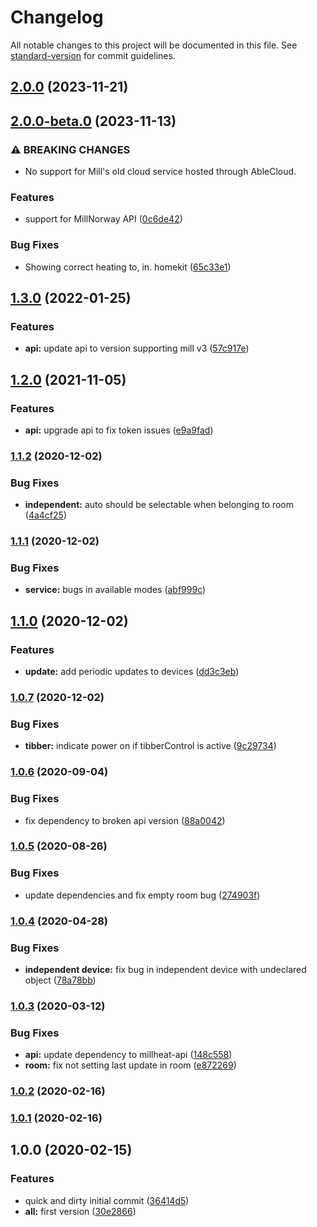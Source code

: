 # Changelog

All notable changes to this project will be documented in this file. See [standard-version](https://github.com/conventional-changelog/standard-version) for commit guidelines.

## [2.0.0](https://github.com/andyno/homebridge-millheat/compare/v2.0.0-beta.0...v2.0.0) (2023-11-21)

## [2.0.0-beta.0](https://github.com/andyno/homebridge-millheat/compare/v1.3.0...v2.0.0-beta.0) (2023-11-13)


### ⚠ BREAKING CHANGES

* No support for Mill's old cloud service hosted through AbleCloud.

### Features

* support for MillNorway API ([0c6de42](https://github.com/andyno/homebridge-millheat/commit/0c6de4260df68b70a5dc623561db7e583f121cf3))


### Bug Fixes

* Showing correct heating to, in. homekit ([65c33e1](https://github.com/andyno/homebridge-millheat/commit/65c33e103478dba7c39c260587fae0ec04e9691d))

## [1.3.0](https://github.com/andyno/homebridge-millheat/compare/v1.2.0...v1.3.0) (2022-01-25)


### Features

* **api:** update api to version supporting mill v3 ([57c917e](https://github.com/andyno/homebridge-millheat/commit/57c917e9d66da45322eabd47b2d61c6e67805967))

## [1.2.0](https://github.com/andyno/homebridge-millheat/compare/v1.1.2...v1.2.0) (2021-11-05)


### Features

* **api:** upgrade api to fix token issues ([e9a9fad](https://github.com/andyno/homebridge-millheat/commit/e9a9fadac9b316f4637828e0b7286543e438d190))

### [1.1.2](https://github.com/andyno/homebridge-millheat/compare/v1.1.1...v1.1.2) (2020-12-02)


### Bug Fixes

* **independent:** auto should be selectable when belonging to room ([4a4cf25](https://github.com/andyno/homebridge-millheat/commit/4a4cf2577cbbf53bc3e106cbb43758633f07532b))

### [1.1.1](https://github.com/andyno/homebridge-millheat/compare/v1.1.0...v1.1.1) (2020-12-02)


### Bug Fixes

* **service:** bugs in available modes ([abf999c](https://github.com/andyno/homebridge-millheat/commit/abf999cb33fd99fe9c674e5e4a9a04af54d08440))

## [1.1.0](https://github.com/andyno/homebridge-millheat/compare/v1.0.7...v1.1.0) (2020-12-02)


### Features

* **update:** add periodic updates to devices ([dd3c3eb](https://github.com/andyno/homebridge-millheat/commit/dd3c3eb0353eb8280a94eb1267d762813ba901ae))

### [1.0.7](https://github.com/andyno/homebridge-millheat/compare/v1.0.6...v1.0.7) (2020-12-02)


### Bug Fixes

* **tibber:** indicate power on if tibberControl is active ([9c29734](https://github.com/andyno/homebridge-millheat/commit/9c297348899f70d64d7a22ba97c7208d2eac61dd))

### [1.0.6](https://github.com/andyno/homebridge-millheat/compare/v1.0.5...v1.0.6) (2020-09-04)


### Bug Fixes

* fix dependency to broken api version ([88a0042](https://github.com/andyno/homebridge-millheat/commit/88a004212a69d785ddb9e9a09fc524b2a41e18bd))

### [1.0.5](https://github.com/andyno/homebridge-millheat/compare/v1.0.4...v1.0.5) (2020-08-26)


### Bug Fixes

* update dependencies and fix empty room bug ([274903f](https://github.com/andyno/homebridge-millheat/commit/274903f0e6ac22a07cf549baaa72a92fab7a7e07))

### [1.0.4](https://github.com/andyno/homebridge-millheat/compare/v1.0.3...v1.0.4) (2020-04-28)


### Bug Fixes

* **independent device:** fix bug in independent device with undeclared object ([78a78bb](https://github.com/andyno/homebridge-millheat/commit/78a78bb90af6547e3865813674c447e679f69ab2))

### [1.0.3](https://github.com/andyno/homebridge-millheat/compare/v1.0.2...v1.0.3) (2020-03-12)


### Bug Fixes

* **api:** update dependency to millheat-api ([148c558](https://github.com/andyno/homebridge-millheat/commit/148c558fc7eaae508296134579fcd7c02ae49f46))
* **room:** fix not setting last update in room ([e872269](https://github.com/andyno/homebridge-millheat/commit/e872269ee8a24080854199a705903f1438a644d3))

### [1.0.2](https://github.com/andyno/homebridge-millheat/compare/v1.0.1...v1.0.2) (2020-02-16)

### [1.0.1](https://github.com/andyno/homebridge-millheat/compare/v1.0.0...v1.0.1) (2020-02-16)

## 1.0.0 (2020-02-15)


### Features

* quick and dirty initial commit ([36414d5](https://github.com/andyno/homebridge-millheat/commit/36414d514abc3fb646535f3bde0894993332a2aa))
* **all:** first version ([30e2866](https://github.com/andyno/homebridge-millheat/commit/30e2866bcd5e93ad011a7947742471df7dcf8fe9))
